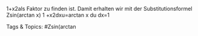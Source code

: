 1+x2als Faktor zu finden ist. Damit erhalten wir mit der Substitutionsformel
Zsin(arctan x)
1 +x2dxu=arctan x
du
dx=1

   Tags & Topics:
   #Zsin(arctan
